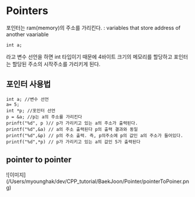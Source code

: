 # Pointers
포인터는 ram(memory)의 주소를 가리킨다.
: variables that store address of another vaariable
```
int a; 
``` 
라고 변수 선언을 하면 int 타입이기 때문에 4바이트 크기의 메모리를 할당하고 포인터는 할당된 주소의 시작주소를 가리키게 된다. 

## 포인터 사용법
```
int a; //변수 선언 
a= 5;
int *p; //포인터 선언
p = &a; //p는 a의 주소를 가리킨다 
prinft("%d", p )// p가 가리키고 있는 a의 주소가 출력된다. 
printf("%d",&a) // a의 주소 출력된다 p의 출력 결과와 동일 
printf("%d",&p) // p의 주소 출력. 즉, p의주소에 p의 값인 a의 주소가 들어있다.
printf("%d",*p) // p가 가리키고 있는 a의 값인 5가 출력된다
```

## pointer to pointer
![이미지] (/Users/myounghak/dev/CPP_tutorial/BaekJoon/Pointer/pointerToPoiner.png)
